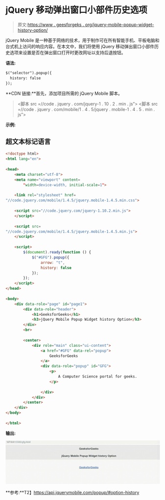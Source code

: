 # jQuery 移动弹出窗口小部件历史选项

> 原文:[https://www . geesforgeks . org/jquery-mobile-popup-widget-history-option/](https://www.geeksforgeeks.org/jquery-mobile-popup-widget-history-option/)

jQuery Mobile 是一种基于网络的技术，用于制作可在所有智能手机、平板电脑和台式机上访问的响应内容。在本文中，我们将使用 jQuery 移动弹出窗口小部件历史选项来设置是否在弹出窗口打开时更改网址以支持后退按钮。

**语法:**

```html
$("selector").popup({
  history: false
});
```

**CDN 链接:**首先，添加项目所需的 jQuery Mobile 脚本。

> <link rel="”stylesheet”" href="”//code.jquery.com/mobile/1.4.5/jquery.mobile-1.4.5.min.css”">
> <脚本 src =//code . jquery . com/jquery-1 . 10 . 2 . min . js”></脚本>
> <脚本 src =//code . jquery . com/mobile/1 . 4 . 5/jquery . mobile-1 . 4 . 5 . min . js”></脚本>

**示例:**

## 超文本标记语言

```html
<!doctype html>
<html lang="en">

<head>
    <meta charset="utf-8">
    <meta name="viewport" content=
        "width=device-width, initial-scale=1">

    <link rel="stylesheet" href=
"//code.jquery.com/mobile/1.4.5/jquery.mobile-1.4.5.min.css">

    <script src="//code.jquery.com/jquery-1.10.2.min.js">
    </script>

    <script src=
"//code.jquery.com/mobile/1.4.5/jquery.mobile-1.4.5.min.js">
    </script>

    <script>
        $(document).ready(function () {
            $("#GFG").popup({
                arrow: "t",
                history: false
            });
        });
    </script>
</head>

<body>
    <div data-role="page" id="page1">
        <div data-role="header">
            <h1>GeeksforGeeks</h1>
            <h3>jQuery Mobile Popup Widget history Option</h3>
        </div>
        <br>

        <center>
            <div role="main" class="ui-content">
                <a href="#GFG" data-rel="popup">
                    GeeksforGeeks
                </a>
                <div data-role="popup" id="GFG">
                    <p>
                        A Computer Science portal for geeks.
                    </p>

                </div>
            </div>
        </center>
    </div>
</body>

</html>
```

**输出:**

![](img/6f37d6ba732d54e6307cb341487e5769.png)

**参考:**T2】https://api.jquerymobile.com/popup/#option-history